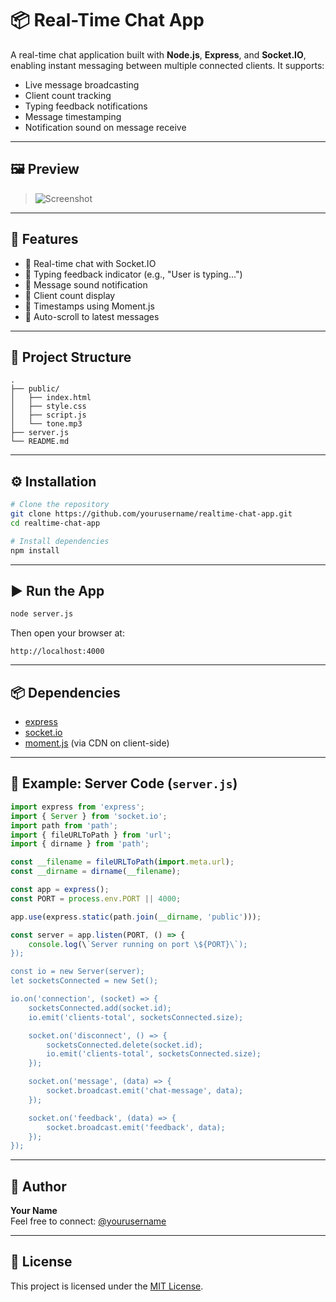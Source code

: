 
# 📦 Real-Time Chat App

A real-time chat application built with **Node.js**, **Express**, and **Socket.IO**, enabling instant messaging between multiple connected clients. It supports:
- Live message broadcasting
- Client count tracking
- Typing feedback notifications
- Message timestamping
- Notification sound on message receive

---

## 🖼️ Preview

> ![Screenshot](./public/screenshot.png) <!-- Optional: add a real screenshot path if available -->

---

## 🚀 Features

- 💬 Real-time chat with Socket.IO
- 🔔 Typing feedback indicator (e.g., "User is typing...")
- 📢 Message sound notification
- 🧑 Client count display
- 📅 Timestamps using Moment.js
- 🔁 Auto-scroll to latest messages

---

## 📁 Project Structure

```
.
├── public/
│   ├── index.html
│   ├── style.css
│   ├── script.js
│   └── tone.mp3
├── server.js
└── README.md
```

---

## ⚙️ Installation

```bash
# Clone the repository
git clone https://github.com/yourusername/realtime-chat-app.git
cd realtime-chat-app

# Install dependencies
npm install
```

---

## ▶️ Run the App

```bash
node server.js
```

Then open your browser at:
```
http://localhost:4000
```

---

## 📦 Dependencies

- [express](https://www.npmjs.com/package/express)
- [socket.io](https://socket.io/)
- [moment.js](https://momentjs.com/) (via CDN on client-side)

---

## 📄 Example: Server Code (`server.js`)

```js
import express from 'express';
import { Server } from 'socket.io';
import path from 'path';
import { fileURLToPath } from 'url';
import { dirname } from 'path';

const __filename = fileURLToPath(import.meta.url);
const __dirname = dirname(__filename);

const app = express();
const PORT = process.env.PORT || 4000;

app.use(express.static(path.join(__dirname, 'public')));

const server = app.listen(PORT, () => {
    console.log(\`Server running on port \${PORT}\`);
});

const io = new Server(server);
let socketsConnected = new Set();

io.on('connection', (socket) => {
    socketsConnected.add(socket.id);
    io.emit('clients-total', socketsConnected.size);

    socket.on('disconnect', () => {
        socketsConnected.delete(socket.id);
        io.emit('clients-total', socketsConnected.size);
    });

    socket.on('message', (data) => {
        socket.broadcast.emit('chat-message', data);
    });

    socket.on('feedback', (data) => {
        socket.broadcast.emit('feedback', data);
    });
});
```

---

## 👤 Author

**Your Name**  
Feel free to connect: [@yourusername](https://github.com/yourusername)

---

## 📜 License

This project is licensed under the [MIT License](LICENSE).
